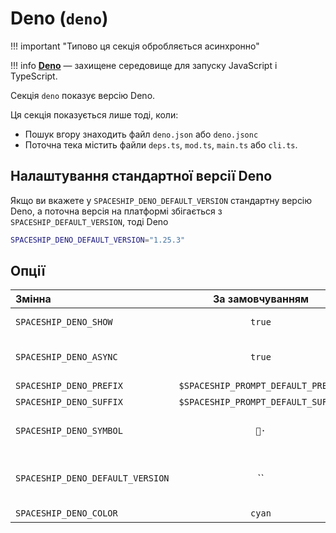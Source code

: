 # Deno (`deno`)

!!! important "Типово ця секція обробляється асинхронно"

!!! info
    [**Deno**](https://deno.land) — захищене середовище для запуску JavaScript і TypeScript.

Секція `deno` показує версію Deno.

Ця секція показується лише тоді, коли:

- Пошук вгору знаходить файл `deno.json` або `deno.jsonc`
- Поточна тека містить файли `deps.ts`, `mod.ts`, `main.ts` або `cli.ts`.

## Налаштування стандартної версії Deno

Якщо ви вкажете у `SPACESHIP_DENO_DEFAULT_VERSION` стандартну версію Deno, а поточна версія на платформі збігається з `SPACESHIP_DEFAULT_VERSION`, тоді Deno

```zsh title=".spaceshiprc.zsh"
SPACESHIP_DENO_DEFAULT_VERSION="1.25.3"
```

## Опції

| Змінна                           |          За замовчуванням          | Пояснення                                 |
|:-------------------------------- |:----------------------------------:| ----------------------------------------- |
| `SPACESHIP_DENO_SHOW`            |               `true`               | Показати секцію                           |
| `SPACESHIP_DENO_ASYNC`           |               `true`               | Рендерити секцію асинхронно               |
| `SPACESHIP_DENO_PREFIX`          | `$SPACESHIP_PROMPT_DEFAULT_PREFIX` | Префікс секції                            |
| `SPACESHIP_DENO_SUFFIX`          | `$SPACESHIP_PROMPT_DEFAULT_SUFFIX` | Суфікс секції                             |
| `SPACESHIP_DENO_SYMBOL`          |                `🦕·`                | Символ, що показується на початку секції  |
| `SPACESHIP_DENO_DEFAULT_VERSION` |                 ``                 | Версія Deno, що вважатиметься стандартною |
| `SPACESHIP_DENO_COLOR`           |               `cyan`               | Колір секції                              |

